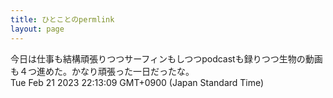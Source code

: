 ```yaml
---
title: ひとことのpermlink
layout: page
---
```

<div class="box" dt="1676985189382">
  今日は仕事も結構頑張りつつサーフィンもしつつpodcastも録りつつ生物の動画も４つ進めた。かなり頑張った一日だったな。
  <div class="content is-small">Tue Feb 21 2023 22:13:09 GMT+0900 (Japan Standard Time)</div>
</div>